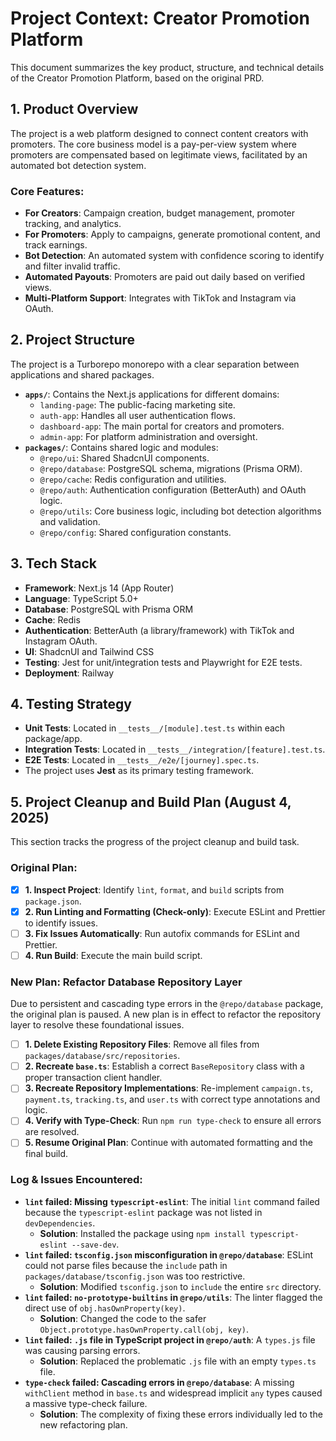 # Project Context: Creator Promotion Platform

This document summarizes the key product, structure, and technical details of the Creator Promotion Platform, based on the original PRD.

## 1. Product Overview

The project is a web platform designed to connect content creators with promoters. The core business model is a pay-per-view system where promoters are compensated based on legitimate views, facilitated by an automated bot detection system.

### Core Features:

- **For Creators**: Campaign creation, budget management, promoter tracking, and analytics.
- **For Promoters**: Apply to campaigns, generate promotional content, and track earnings.
- **Bot Detection**: An automated system with confidence scoring to identify and filter invalid traffic.
- **Automated Payouts**: Promoters are paid out daily based on verified views.
- **Multi-Platform Support**: Integrates with TikTok and Instagram via OAuth.

## 2. Project Structure

The project is a Turborepo monorepo with a clear separation between applications and shared packages.

- **`apps/`**: Contains the Next.js applications for different domains:
  - `landing-page`: The public-facing marketing site.
  - `auth-app`: Handles all user authentication flows.
  - `dashboard-app`: The main portal for creators and promoters.
  - `admin-app`: For platform administration and oversight.
- **`packages/`**: Contains shared logic and modules:
  - `@repo/ui`: Shared ShadcnUI components.
  - `@repo/database`: PostgreSQL schema, migrations (Prisma ORM).
  - `@repo/cache`: Redis configuration and utilities.
  - `@repo/auth`: Authentication configuration (BetterAuth) and OAuth logic.
  - `@repo/utils`: Core business logic, including bot detection algorithms and validation.
  - `@repo/config`: Shared configuration constants.

## 3. Tech Stack

- **Framework**: Next.js 14 (App Router)
- **Language**: TypeScript 5.0+
- **Database**: PostgreSQL with Prisma ORM
- **Cache**: Redis
- **Authentication**: BetterAuth (a library/framework) with TikTok and Instagram OAuth.
- **UI**: ShadcnUI and Tailwind CSS
- **Testing**: Jest for unit/integration tests and Playwright for E2E tests.
- **Deployment**: Railway

## 4. Testing Strategy

- **Unit Tests**: Located in `__tests__/[module].test.ts` within each package/app.
- **Integration Tests**: Located in `__tests__/integration/[feature].test.ts`.
- **E2E Tests**: Located in `__tests__/e2e/[journey].spec.ts`.
- The project uses **Jest** as its primary testing framework.

## 5. Project Cleanup and Build Plan (August 4, 2025)

This section tracks the progress of the project cleanup and build task.

### Original Plan:

- [x] **1. Inspect Project**: Identify `lint`, `format`, and `build` scripts from `package.json`.
- [x] **2. Run Linting and Formatting (Check-only)**: Execute ESLint and Prettier to identify issues.
- [ ] **3. Fix Issues Automatically**: Run autofix commands for ESLint and Prettier.
- [ ] **4. Run Build**: Execute the main build script.

### New Plan: Refactor Database Repository Layer

Due to persistent and cascading type errors in the `@repo/database` package, the original plan is paused. A new plan is in effect to refactor the repository layer to resolve these foundational issues.

- [ ] **1. Delete Existing Repository Files**: Remove all files from `packages/database/src/repositories`.
- [ ] **2. Recreate `base.ts`**: Establish a correct `BaseRepository` class with a proper transaction client handler.
- [ ] **3. Recreate Repository Implementations**: Re-implement `campaign.ts`, `payment.ts`, `tracking.ts`, and `user.ts` with correct type annotations and logic.
- [ ] **4. Verify with Type-Check**: Run `npm run type-check` to ensure all errors are resolved.
- [ ] **5. Resume Original Plan**: Continue with automated formatting and the final build.

### Log & Issues Encountered:

- **`lint` failed: Missing `typescript-eslint`**: The initial `lint` command failed because the `typescript-eslint` package was not listed in `devDependencies`.
  - **Solution**: Installed the package using `npm install typescript-eslint --save-dev`.
- **`lint` failed: `tsconfig.json` misconfiguration in `@repo/database`**: ESLint could not parse files because the `include` path in `packages/database/tsconfig.json` was too restrictive.
  - **Solution**: Modified `tsconfig.json` to `include` the entire `src` directory.
- **`lint` failed: `no-prototype-builtins` in `@repo/utils`**: The linter flagged the direct use of `obj.hasOwnProperty(key)`.
  - **Solution**: Changed the code to the safer `Object.prototype.hasOwnProperty.call(obj, key)`.
- **`lint` failed: `.js` file in TypeScript project in `@repo/auth`**: A `types.js` file was causing parsing errors.
  - **Solution**: Replaced the problematic `.js` file with an empty `types.ts` file.
- **`type-check` failed: Cascading errors in `@repo/database`**: A missing `withClient` method in `base.ts` and widespread implicit `any` types caused a massive type-check failure.
  - **Solution**: The complexity of fixing these errors individually led to the new refactoring plan.
